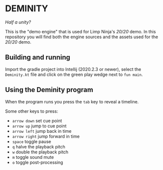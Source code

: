 # DEMINITY 

_Half a unity?_

This is the "demo engine" that is used for Limp Ninja's _20/20_ demo. In this repository you will find both the engine sources
and the assets used for the _20/20_ demo.

## Building and running

Import the gradle project into Intellij (2020.2.3 or newer), select the `Deminity.kt` file and click on the 
green play wedge next to `fun main`.

## Using the Deminity program

When the program runs you press the `tab` key to reveal a timeline.

Some other keys to press:

 * `arrow down` set cue point
 * `arrow up` jump to cue point
 * `arrow left` jump back in time
 * `arrow right` jump forward in time
 * `space` toggle pause
 * `q` halve the playback pitch
 * `w` double the playback pitch
 * `m` toggle sound mute
 * `o` toggle post-processing
 
 
 